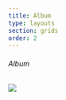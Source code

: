```yaml
---
title: Album
type: layouts
section: grids
order: 2
---
```


<h6>Album</h6>

<div class="album">
	<div class="album-content">
		<div class="album-image">
			<img src="{{site.baseurl}}/ui/img/sample"/>
		</div>
	</div>
</div>
